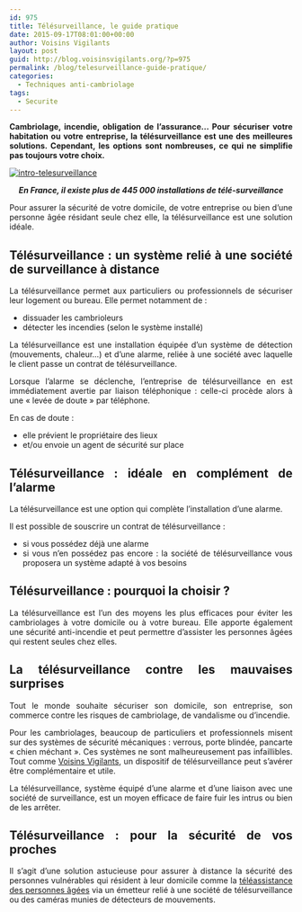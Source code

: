 ```yaml
---
id: 975
title: Télésurveillance, le guide pratique
date: 2015-09-17T08:01:00+00:00
author: Voisins Vigilants
layout: post
guid: http://blog.voisinsvigilants.org/?p=975
permalink: /blog/telesurveillance-guide-pratique/
categories:
  - Techniques anti-cambriolage
tags:
  - Securite
---
```

<p style="text-align: justify;">
  <strong>Cambriolage, incendie, obligation de l&rsquo;assurance&#8230; Pour sécuriser votre habitation ou votre entreprise, la télésurveillance est une des meilleures solutions. Cependant, les options sont nombreuses, ce qui ne simplifie pas toujours votre choix.</strong>
</p>

<p style="text-align: justify;">
  <a href="./../../images/2015/09/intro-telesurveillance.jpg"><img class="aligncenter size-full wp-image-976" src="./../../images/2015/09/intro-telesurveillance.jpg" alt="intro-telesurveillance" /></a>
</p>

<p style="text-align: center;">
  <strong><em>En France, il existe plus de 445 000 installations de télé-surveillance</em></strong>
</p>

<p style="text-align: justify;">
  Pour assurer la sécurité de votre domicile, de votre entreprise ou bien d&rsquo;une personne âgée résidant seule chez elle, la télésurveillance est une solution idéale.
</p>

<h2 style="text-align: justify;">
  <strong>Télésurveillance : un système relié à une société de surveillance à distance</strong>
</h2>

<p style="text-align: justify;">
  La télésurveillance permet aux particuliers ou professionnels de sécuriser leur logement ou bureau. Elle permet notamment de :
</p>

<ul style="text-align: justify;">
  <li>
    dissuader les cambrioleurs
  </li>
  <li>
    détecter les incendies (selon le système installé)
  </li>
</ul>

<p style="text-align: justify;">
  La télésurveillance est une installation équipée d&rsquo;un système de détection (mouvements, chaleur&#8230;) et d&rsquo;une alarme, reliée à une société avec laquelle le client passe un contrat de télésurveillance.
</p>

<p style="text-align: justify;">
  Lorsque l&rsquo;alarme se déclenche, l&rsquo;entreprise de télésurveillance en est immédiatement avertie par liaison téléphonique : celle-ci procède alors à une « levée de doute » par téléphone.
</p>

<p style="text-align: justify;">
  En cas de doute :
</p>

<ul style="text-align: justify;">
  <li>
    elle prévient le propriétaire des lieux
  </li>
  <li>
    et/ou envoie un agent de sécurité sur place
  </li>
</ul>

<h2 style="text-align: justify;">
  <strong>Télésurveillance : idéale en complément de l&rsquo;alarme</strong>
</h2>

<p style="text-align: justify;">
  La télésurveillance est une option qui complète l&rsquo;installation d&rsquo;une alarme.
</p>

<p style="text-align: justify;">
  Il est possible de souscrire un contrat de télésurveillance :
</p>

<ul style="text-align: justify;">
  <li>
    si vous possédez déjà une alarme
  </li>
  <li>
    si vous n&rsquo;en possédez pas encore : la société de télésurveillance vous proposera un système adapté à vos besoins
  </li>
</ul>

<h2 style="text-align: justify;">
  <strong>Télésurveillance : pourquoi la choisir ?</strong>
</h2>

<p style="text-align: justify;">
  La télésurveillance est l’un des moyens les plus efficaces pour éviter les cambriolages à votre domicile ou à votre bureau. Elle apporte également une sécurité anti-incendie et peut permettre d’assister les personnes âgées qui restent seules chez elles.
</p>

<h2 style="text-align: justify;">
  <strong>La télésurveillance contre les mauvaises surprises</strong>
</h2>

<p style="text-align: justify;">
  Tout le monde souhaite sécuriser son domicile, son entreprise, son commerce contre les risques de cambriolage, de vandalisme ou d&rsquo;incendie.
</p>

<p style="text-align: justify;">
  Pour les cambriolages, beaucoup de particuliers et professionnels misent sur des systèmes de sécurité mécaniques : verrous, porte blindée, pancarte « chien méchant ». Ces systèmes ne sont malheureusement pas infaillibles. Tout comme <a href="http://www.voisinsvigilants.org">Voisins Vigilants</a>, un dispositif de télésurveillance peut s&rsquo;avérer être complémentaire et utile.
</p>

<p style="text-align: justify;">
  La télésurveillance, système équipé d&rsquo;une alarme et d&rsquo;une liaison avec une société de surveillance, est un moyen efficace de faire fuir les intrus ou bien de les arrêter.
</p>

<h2 style="text-align: justify;">
  <strong>Télésurveillance : pour la sécurité de vos proches</strong>
</h2>

<p style="text-align: justify;">
  Il s&rsquo;agit d&rsquo;une solution astucieuse pour assurer à distance la sécurité des personnes vulnérables qui résident à leur domicile comme la <a href="http://blog.voisinsvigilants.org/blog/teleassistance-maintien-domicile-personnes-agees/">téléassistance des personnes âgées</a> via un émetteur relié à une société de télésurveillance ou des caméras munies de détecteurs de mouvements.
</p>
